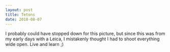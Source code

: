 ```yaml
---
layout: post
title: Tetons
date: 2018-08-07
---
```


I probably could have stopped down for this picture, but since this was from my early days with a Leica, I mistakenly thought I had to shoot everything wide open. Live and learn ;)
